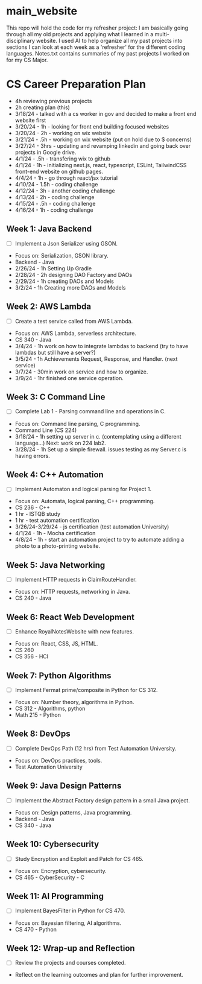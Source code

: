 # main_website
This repo will hold the code for my refresher project:
I am basically going through all my old projects and applying what I learned in a multi-disciplinary website.
I used AI to help organize all my past projects into sections I can look at each week as a 'refresher' for the different coding languages. 
Notes.txt contains summaries of my past projects I worked on for my CS Major.

# CS Career Preparation Plan
- 4h reviewing previous projects
- 2h creating plan (this)
- 3/18/24 - talked with a cs worker in gov and decided to make a front end website first
- 3/20/24 - 1h - looking for front end building focused websites
- 3/20/24 - 2h - working on wix website
- 3/21/24 - .5h - working on wix website (put on hold due to $ concerns)
- 3/27/24 - 3hrs - updating and revamping linkedin and going back over projects in Google drive.
- 4/1/24 - .5h - transfering wix to github
- 4/1/24 - 1h - initializing next.js, react, typescript, ESLint, TailwindCSS front-end website on github pages.
- 4/4/24 - 1h - go through react/jsx tutorial
- 4/10/24 - 1.5h - coding challenge
- 4/12/24 - 3h - another coding challenge
- 4/13/24 - 2h - coding challenge
- 4/15/24 - .5h - coding challenge
- 4/16/24 - 1h - coding challenge

## Week 1: Java Backend
- [ ] Implement a Json Serializer using GSON.
- Focus on: Serialization, GSON library.
- Backend - Java
- 2/26/24 - 1h Setting Up Gradle
- 2/28/24 - 2h designing DAO Factory and DAOs
- 2/29/24 - 1h creating DAOs and Models
- 3/2/24 - 1h Creating more DAOs and Models

## Week 2: AWS Lambda
- [ ] Create a test service called from AWS Lambda.
- Focus on: AWS Lambda, serverless architecture.
- CS 340 - Java
- 3/4/24 - 1h work on how to integrate lambdas to backend (try to have lambdas but still have a server?)
- 3/5/24 - 1h Achievements Request, Response, and Handler. (next service)
- 3/7/24 - 30min work on service and how to organize.
- 3/9/24 - 1hr finished one service operation.

## Week 3: C Command Line
- [ ] Complete Lab 1 - Parsing command line and operations in C.
- Focus on: Command line parsing, C programming.
- Command Line (CS 224)
- 3/18/24 - 1h setting up server in c. (contemplating using a different language...) Next: work on 224 lab2.
- 3/28/24 - 1h Set up a simple firewall. issues testing as my Server.c is having errors.

## Week 4: C++ Automation
- [ ] Implement Automaton and logical parsing for Project 1.
- Focus on: Automata, logical parsing, C++ programming.
- CS 236 - C++
- 1 hr - ISTQB study
- 1 hr - test automation certification
- 3/26/24-3/29/24 - js certification (test automation University)
- 4/1/24 - 1h - Mocha certification
- 4/8/24 - 1h - start an automation project to try to automate adding a photo to a photo-printing website.

## Week 5: Java Networking
- [ ] Implement HTTP requests in ClaimRouteHandler.
- Focus on: HTTP requests, networking in Java.
- CS 240 - Java

## Week 6: React Web Development
- [ ] Enhance RoyalNotesWebsite with new features.
- Focus on: React, CSS, JS, HTML.
- CS 260
- CS 356 - HCI

## Week 7: Python Algorithms
- [ ] Implement Fermat prime/composite in Python for CS 312.
- Focus on: Number theory, algorithms in Python.
- CS 312 - Algorithms, python
- Math 215 - Python

## Week 8: DevOps
- [ ] Complete DevOps Path (12 hrs) from Test Automation University.
- Focus on: DevOps practices, tools.
- Test Automation University

## Week 9: Java Design Patterns
- [ ] Implement the Abstract Factory design pattern in a small Java project.
- Focus on: Design patterns, Java programming.
- Backend - Java
- CS 340 - Java

## Week 10: Cybersecurity
- [ ] Study Encryption and Exploit and Patch for CS 465.
- Focus on: Encryption, cybersecurity.
- CS 465 - CyberSecurity - C

## Week 11: AI Programming
- [ ] Implement BayesFilter in Python for CS 470.
- Focus on: Bayesian filtering, AI algorithms.
- CS 470 - Python

## Week 12: Wrap-up and Reflection
- [ ] Review the projects and courses completed.
- Reflect on the learning outcomes and plan for further improvement.
